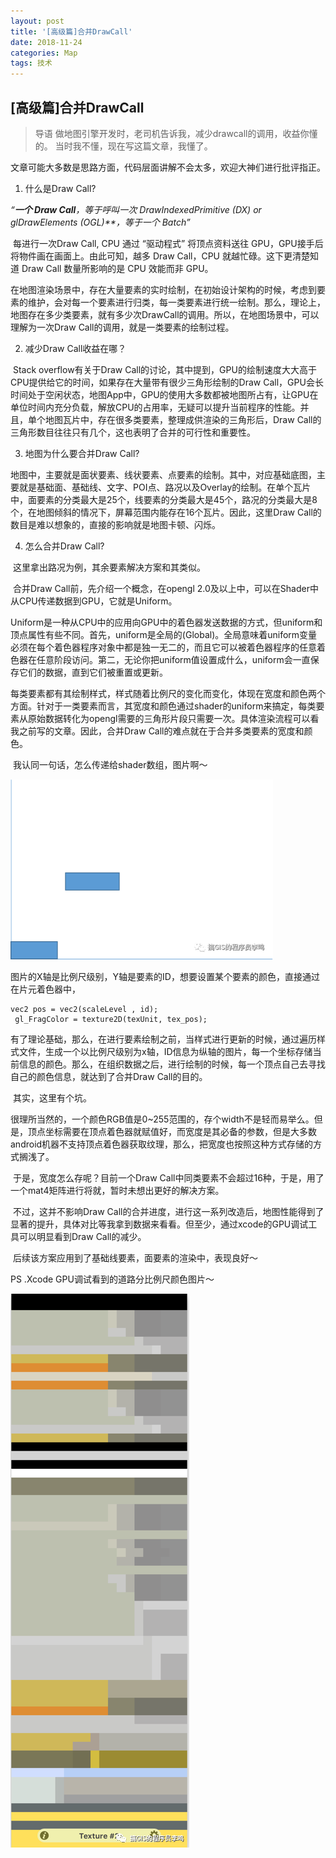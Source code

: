 ```yaml
---
layout: post 
title: '[高级篇]合并DrawCall'
date: 2018-11-24
categories: Map
tags: 技术
---
```


## [高级篇]合并DrawCall

> 导语 做地图引擎开发时，老司机告诉我，减少drawcall的调用，收益你懂的。 当时我不懂，现在写这篇文章，我懂了。

文章可能大多数是思路方面，代码层面讲解不会太多，欢迎大神们进行批评指正。

1. 什么是Draw Call?

*“**一个 Draw Call**，等于呼叫一次 DrawIndexedPrimitive (DX) or glDrawElements (OGL)**，等于一个 Batch”*

​        每进行一次Draw Call, CPU 通过 “驱动程式” 将顶点资料送往 GPU，GPU接手后将物件画在画面上。由此可知，越多 Draw Call，CPU 就越忙碌。这下更清楚知道 Draw Call 数量所影响的是 CPU 效能而非 GPU。

​        在地图渲染场景中，存在大量要素的实时绘制，在初始设计架构的时候，考虑到要素的维护，会对每一个要素进行归类，每一类要素进行统一绘制。那么，理论上，地图存在多少类要素，就有多少次DrawCall的调用。所以，在地图场景中，可以理解为一次Draw Call的调用，就是一类要素的绘制过程。

2. 减少Draw Call收益在哪？

​        Stack overflow有关于Draw Call的讨论，其中提到，GPU的绘制速度大大高于CPU提供给它的时间，如果存在大量带有很少三角形绘制的Draw Call，GPU会长时间处于空闲状态，地图App中，GPU的使用大多数都被地图所占有，让GPU在单位时间内充分负载，解放CPU的占用率，无疑可以提升当前程序的性能。并且，单个地图瓦片中，存在很多类要素，整理成供渲染的三角形后，Draw Call的三角形数目往往只有几个，这也表明了合并的可行性和重要性。

3. 地图为什么要合并Draw Call?

​        地图中，主要就是面状要素、线状要素、点要素的绘制。其中，对应基础底图，主要就是基础面、基础线、文字、POI点、路况以及Overlay的绘制。在单个瓦片中，面要素的分类最大是25个，线要素的分类最大是45个，路况的分类最大是8个，在地图倾斜的情况下，屏幕范围内能存在16个瓦片。因此，这里Draw Call的数目是难以想象的，直接的影响就是地图卡顿、闪烁。

4. 怎么合并Draw Call?

​        这里拿出路况为例，其余要素解决方案和其类似。

​        合并Draw Call前，先介绍一个概念，在opengl 2.0及以上中，可以在Shader中从CPU传递数据到GPU，它就是Uniform。

​        Uniform是一种从CPU中的应用向GPU中的着色器发送数据的方式，但uniform和顶点属性有些不同。首先，uniform是全局的(Global)。全局意味着uniform变量必须在每个着色器程序对象中都是独一无二的，而且它可以被着色器程序的任意着色器在任意阶段访问。第二，无论你把uniform值设置成什么，uniform会一直保存它们的数据，直到它们被重置或更新。

​        每类要素都有其绘制样式，样式随着比例尺的变化而变化，体现在宽度和颜色两个方面。针对于一类要素而言，其宽度和颜色通过shader的uniform来搞定，每类要素从原始数据转化为opengl需要的三角形片段只需要一次。具体渲染流程可以看我之前写的文章。因此，合并Draw Call的难点就在于合并多类要素的宽度和颜色。

​        我认同一句话，怎么传递给shader数组，图片啊～

![img](/images/posts/drawcall/clip_image002.png)

​         图片的X轴是比例尺级别，Y轴是要素的ID，想要设置某个要素的颜色，直接通过在片元着色器中，

```
vec2 pos = vec2(scaleLevel , id);
 gl_FragColor = texture2D(texUnit, tex_pos);
```

​        有了理论基础，那么，在进行要素绘制之前，当样式进行更新的时候，通过遍历样式文件，生成一个以比例尺级别为x轴，ID信息为纵轴的图片，每一个坐标存储当前信息的颜色。那么，在组织数据之后，进行绘制的时候，每一个顶点自己去寻找自己的颜色信息，就达到了合并Draw Call的目的。

​        其实，这里有个坑。

​        很理所当然的，一个颜色RGB值是0~255范围的，存个width不是轻而易举么。但是，顶点坐标需要在顶点着色器就赋值好，而宽度是其必备的参数，但是大多数android机器不支持顶点着色器获取纹理，那么，把宽度也按照这种方式存储的方式搁浅了。

​        于是，宽度怎么存呢？目前一个Draw Call中同类要素不会超过16种，于是，用了一个mat4矩阵进行将就，暂时未想出更好的解决方案。

​        不过，这并不影响Draw Call的合并进度，进行这一系列改造后，地图性能得到了显著的提升，具体对比等我拿到数据来看看。但至少，通过xcode的GPU调试工具可以明显看到Draw Call的减少。

​        后续该方案应用到了基础线要素，面要素的渲染中，表现良好～

PS .Xcode GPU调试看到的道路分比例尺颜色图片～

![img](/images/posts/drawcall/clip_image003.png)


